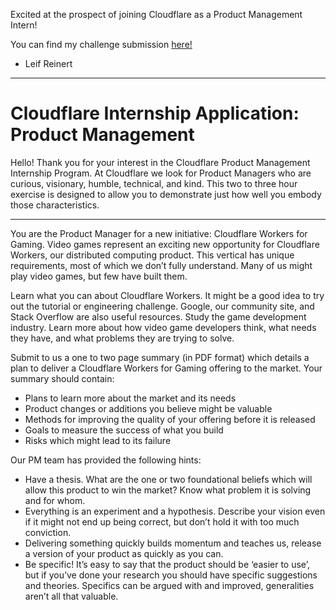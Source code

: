 
Excited at the prospect of joining Cloudflare as a Product Management Intern!

You can find my challenge submission [here!](https://github.com/lcr77/internship-application-product-management/blob/master/Cloudflare%20Internship%20PM%20Challenge.pdf)

- Leif Reinert

---

# Cloudflare Internship Application: Product Management

Hello! Thank you for your interest in the Cloudflare Product Management Internship Program. At Cloudflare we look for Product Managers who are curious, visionary, humble, technical, and kind. This two to three hour exercise is designed to allow you to demonstrate just how well you embody those characteristics.

---

You are the Product Manager for a new initiative: Cloudflare Workers for Gaming. Video games represent an exciting new opportunity for Cloudflare Workers, our distributed computing product. This vertical has unique requirements, most of which we don’t fully understand. Many of us might play video games, but few have built them.

Learn what you can about Cloudflare Workers. It might be a good idea to try out the tutorial or engineering challenge. Google, our community site, and Stack Overflow are also useful resources.
Study the game development industry. Learn more about how video game developers think, what needs they have, and what problems they are trying to solve.

Submit to us a one to two page summary (in PDF format) which details a plan to deliver a Cloudflare Workers for Gaming offering to the market. Your summary should contain:

- Plans to learn more about the market and its needs
- Product changes or additions you believe might be valuable
- Methods for improving the quality of your offering before it is released
- Goals to measure the success of what you build
- Risks which might lead to its failure

Our PM team has provided the following hints:

- Have a thesis. What are the one or two foundational beliefs which will allow this product to win the market? Know what problem it is solving and for whom.
- Everything is an experiment and a hypothesis. Describe your vision even if it might not end up being correct, but don’t hold it with too much conviction.
- Delivering something quickly builds momentum and teaches us, release a version of your product as quickly as you can.
- Be specific! It’s easy to say that the product should be ‘easier to use’, but if you’ve done your research you should have specific suggestions and theories. Specifics can be argued with and improved, generalities aren’t all that valuable.
